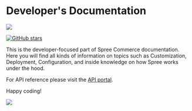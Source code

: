# Developer's Documentation

![](.gitbook/assets/spree\_vendo\_user\_doc.png)

[![GitHub stars](https://img.shields.io/github/stars/spree/spree.svg?style=social\&label=Star\&maxAge=2592000)](https://github.com/spree/spree/)

This is the developer-focused part of Spree Commerce documentation. Here you will find all kinds of information on topics such as Customization, Deployment, Configuration, and inside knowledge on how Spree works under the hood.

For API reference please visit the [API portal](https://api.spreecommerce.org).

Happy coding!

![](.gitbook/assets/spree\_commerce\_home\_header\_2-2x-1-.png)
